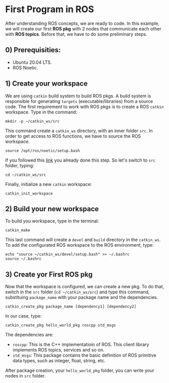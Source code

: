 # First Program in ROS
After understanding ROS concepts, we are ready to code. In this example, we will create our first **ROS pkg** with 2 nodes that communicate each other with **ROS topics**. Before that, we have to do some preliminary steps.

## 0) Prerequisities:
- Ubuntu 20.04 LTS.
- ROS Noetic.

## 1) Create your workspace
We are using `catkin` build system to build ROS pkgs. A build system is responsible for generating `targets` (executable/libraries) from a source code. The first requirement to work with ROS pkgs is to create a ROS `catkin` workspace. Type in the command:
```
mkdir -p ~/catkin_ws/src
```
This command create a `catkin_ws` directory, with an inner folder `src`. In order to get access to ROS functions, we have to source the ROS workspace.

```
source /opt/ros/noetic/setup.bash
```
If you followed this [link](http://wiki.ros.org/noetic/Installation/Ubuntu) you already done this step. So let's switch to  `src` folder, typing:
```
cd ~/catkin_ws/src
```
Finally, initialize a new `catkin` workspace:
```
catkin_init_workspace
```

## 2) Build your new workspace
To build you workspace, type in the terminal:
```
catkin_make
```
This last command will create a `devel` and `build` directory in the `catkin_ws`. To add the configurated ROS workspace to the ROS environment, type:

```
echo "source ~/catkin_ws/devel/setup.bash" >> ~/.bashrc
source ~/.bashrc
```
## 3) Create yor First ROS pkg
Now that the workspace is configured, we can create a new pkg. To do that, switch in the `src` folder (`cd ~/catkin_ws/src`) and type this command, substituing `package_name` with your package name and the dependencies.
```
catkin_create_pkg package_name [dependency1] [dependency2]
```

In our case, type:
```
catkin_create_pkg hello_world_pkg roscpp std_msgs
```
The dependencies are:
- `roscpp`: This is the C++ implementatioin of ROS. This client library implements ROS topics, services and so on.
- `std_msgs`: This package contains the basic definition of ROS primitive data types, such as integer, float, string, etc.

After package creation, your `hello_world_pkg` folder, you can write your nodes in `src` folder.


